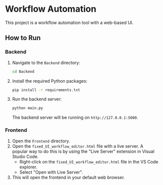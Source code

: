 # Workflow Automation

This project is a workflow automation tool with a web-based UI.

## How to Run

### Backend

1.  Navigate to the `Backend` directory:
    ```bash
    cd Backend
    ```
2.  Install the required Python packages:
    ```bash
    pip install -r requirements.txt
    ```
3.  Run the backend server:
    ```bash
    python main.py
    ```
    The backend server will be running on `http://127.0.0.1:5000`.

### Frontend

1.  Open the `Frontend` directory.
2.  Open the `fixed_UI_workflow_editor.html` file with a live server. A popular way to do this is by using the "Live Server" extension in Visual Studio Code.
    *   Right-click on the `fixed_UI_workflow_editor.html` file in the VS Code explorer.
    *   Select "Open with Live Server".
3.  This will open the frontend in your default web browser.
